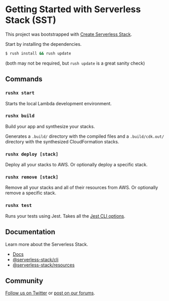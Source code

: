# Getting Started with Serverless Stack (SST)

This project was bootstrapped with [Create Serverless Stack](https://docs.serverless-stack.com/packages/create-serverless-stack).

Start by installing the dependencies.

```bash
$ rush install && rush update
```
(both may not be required, but `rush update` is a great sanity check)

## Commands

### `rushx start`

Starts the local Lambda development environment.

### `rushx build`

Build your app and synthesize your stacks.

Generates a `.build/` directory with the compiled files and a `.build/cdk.out/` directory with the synthesized CloudFormation stacks.

### `rushx deploy [stack]`

Deploy all your stacks to AWS. Or optionally deploy a specific stack.

### `rushx remove [stack]`

Remove all your stacks and all of their resources from AWS. Or optionally remove a specific stack.

### `rushx test`

Runs your tests using Jest. Takes all the [Jest CLI options](https://jestjs.io/docs/en/cli).

## Documentation

Learn more about the Serverless Stack.

- [Docs](https://docs.serverless-stack.com)
- [@serverless-stack/cli](https://docs.serverless-stack.com/packages/cli)
- [@serverless-stack/resources](https://docs.serverless-stack.com/packages/resources)

## Community

[Follow us on Twitter](https://twitter.com/ServerlessStack) or [post on our forums](https://discourse.serverless-stack.com).
